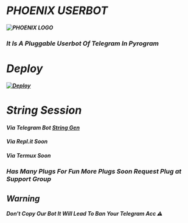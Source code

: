 # <b><i> PHOENIX USERBOT
![PHOENIX LOGO](https://telegra.ph/file/6b52567c50855d798adbe.jpg)
### It Is A Pluggable Userbot Of Telegram In Pyrogram 

# Deploy 

[![Deploy](https://www.herokucdn.com/deploy/button.svg)](https://heroku.com/deploy?template=https://github.com/PhoenixCoderZ/Phoenix-Userbot)

# String Session 

#### Via Telegram Bot [String Gen](https://t.me/KhushStringGen) 
#### Via Repl.it Soon
#### Via Termux Soon

### Has Many Plugs For Fun More Plugs Soon Request Plug at Support Group

## Warning
<i>Don't Copy Our Bot It Will Lead To Ban Your Telegram Acc ⚠️
